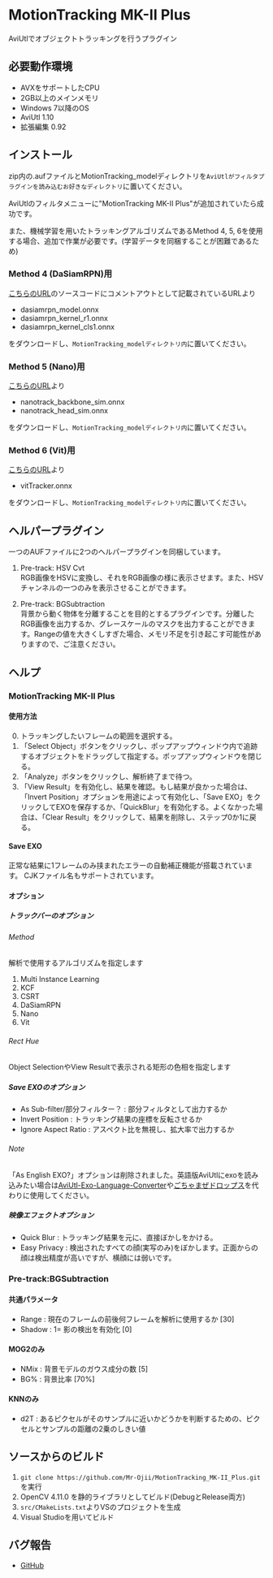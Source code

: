 # MotionTracking MK-II Plus
AviUtlでオブジェクトトラッキングを行うプラグイン


## 必要動作環境
- AVXをサポートしたCPU
- 2GB以上のメインメモリ
- Windows 7以降のOS
- AviUtl 1.10
- 拡張編集 0.92


## インストール
zip内の.aufファイルとMotionTracking_modelディレクトリを`AviUtlがフィルタプラグインを読み込むお好きなディレクトリ`に置いてください。

AviUtlのフィルタメニューに"MotionTracking MK-II Plus"が追加されていたら成功です。

また、機械学習を用いたトラッキングアルゴリズムであるMethod 4, 5, 6を使用する場合、追加で作業が必要です。(学習データを同梱することが困難であるため)

### Method 4 (DaSiamRPN)用
[こちらのURL](https://github.com/opencv/opencv/blob/4.x/samples/dnn/dasiamrpn_tracker.cpp)のソースコードにコメントアウトとして記載されているURLより

- dasiamrpn_model.onnx
- dasiamrpn_kernel_r1.onnx
- dasiamrpn_kernel_cls1.onnx

をダウンロードし、`MotionTracking_modelディレクトリ内`に置いてください。

### Method 5 (Nano)用
[こちらのURL](https://github.com/HonglinChu/SiamTrackers/tree/18b7791360acb3f6d276d47376a6f1ed516f1628/NanoTrack/models/nanotrackv2)より

- nanotrack_backbone_sim.onnx
- nanotrack_head_sim.onnx

をダウンロードし、`MotionTracking_modelディレクトリ内`に置いてください。

### Method 6 (Vit)用
[こちらのURL](https://github.com/opencv/opencv_extra/blob/4.x/testdata/dnn/onnx/models/vitTracker.onnx)より

- vitTracker.onnx

をダウンロードし、`MotionTracking_modelディレクトリ内`に置いてください。

## ヘルパープラグイン
一つのAUFファイルに2つのヘルパープラグインを同梱しています。

1. Pre-track: HSV Cvt  
RGB画像をHSVに変換し、それをRGB画像の様に表示させます。また、HSVチャンネルの一つのみを表示させることができます。

2. Pre-track: BGSubtraction  
背景から動く物体を分離することを目的とするプラグインです。分離したRGB画像を出力するか、グレースケールのマスクを出力することができます。Rangeの値を大きくしすぎた場合、メモリ不足を引き起こす可能性がありますので、ご注意ください。


## ヘルプ
### MotionTracking MK-II Plus
#### 使用方法
0. トラッキングしたいフレームの範囲を選択する。
1. 「Select Object」ボタンをクリックし、ポップアップウィンドウ内で追跡するオブジェクトをドラッグして指定する。ポップアップウィンドウを閉じる。
2. 「Analyze」ボタンをクリックし、解析終了まで待つ。
3. 「View Result」を有効化し、結果を確認。もし結果が良かった場合は、「Invert Position」オプションを用途によって有効化し、「Save EXO」をクリックしてEXOを保存するか、「QuickBlur」を有効化する。よくなかった場合は、「Clear Result」をクリックして、結果を削除し、ステップ0か1に戻る。
#### Save EXO
正常な結果に1フレームのみ挟まれたエラーの自動補正機能が搭載されています。
CJKファイル名もサポートされています。
#### オプション
##### トラックバーのオプション
###### Method
解析で使用するアルゴリズムを指定します
1. Multi Instance Learning
2. KCF
3. CSRT
4. DaSiamRPN
5. Nano
6. Vit
###### Rect Hue
Object SelectionやView Resultで表示される矩形の色相を指定します
##### Save EXOのオプション
- As Sub-filter/部分フィルター？ : 部分フィルタとして出力するか
- Invert Position : トラッキング結果の座標を反転させるか
- Ignore Aspect Ratio : アスペクト比を無視し、拡大率で出力するか
###### Note
「As English EXO?」オプションは削除されました。英語版AviUtlにexoを読み込みたい場合は[AviUtl-Exo-Language-Converter](https://github.com/Mr-Ojii/AviUtl-Exo-Language-Converter)や[ごちゃまぜドロップス](https://github.com/oov/aviutl_gcmzdrops)を代わりに使用してください。  
##### 映像エフェクトオプション
- Quick Blur : トラッキング結果を元に、直接ぼかしをかける。
- Easy Privacy : 検出されたすべての顔(実写のみ)をぼかします。正面からの顔は検出精度が高いですが、横顔には弱いです。

### Pre-track:BGSubtraction
#### 共通パラメータ
- Range : 現在のフレームの前後何フレームを解析に使用するか [30]
- Shadow : 1= 影の検出を有効化 [0]
#### MOG2のみ
- NMix : 背景モデルのガウス成分の数 [5]
- BG% : 背景比率 [70%]
#### KNNのみ
- d2T : あるピクセルがそのサンプルに近いかどうかを判断するための、ピクセルとサンプルの距離の2乗のしきい値


## ソースからのビルド
1. `git clone https://github.com/Mr-Ojii/MotionTracking_MK-II_Plus.git`を実行
2. OpenCV 4.11.0 を静的ライブラリとしてビルド(DebugとRelease両方)
3. `src/CMakeLists.txt`よりVSのプロジェクトを生成
4. Visual Studioを用いてビルド


## バグ報告
* [GitHub](https://github.com/Mr-Ojii/MotionTracking_MK-II_Plus)
